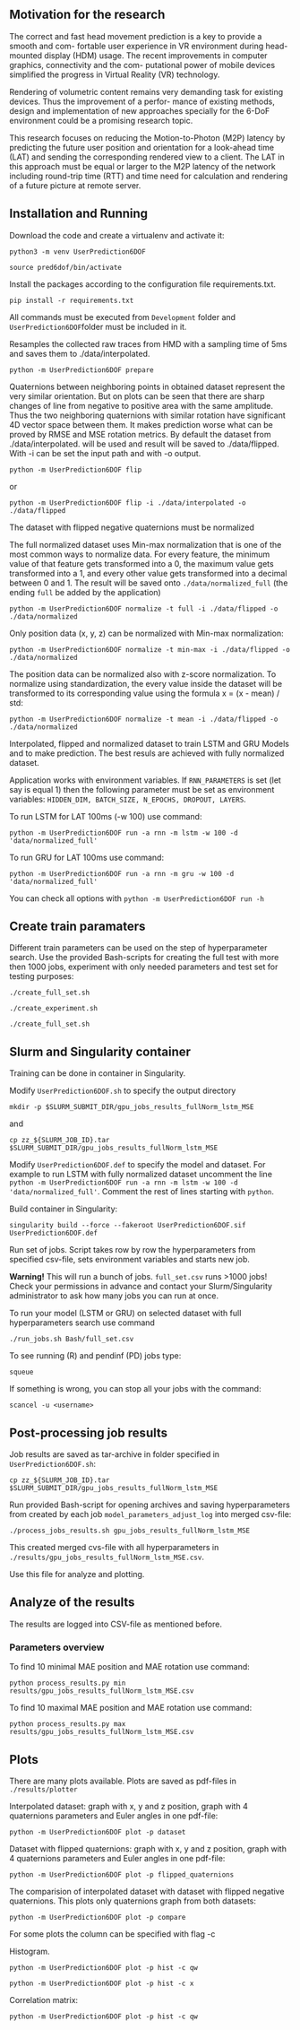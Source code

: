 <h2> Motivation for the research </h2>
The correct and fast head movement prediction is a key to provide a smooth and com- fortable user experience in VR environment during head-mounted display (HDM) usage. The recent improvements in computer graphics, connectivity and the com- putational power of mobile devices simplified the progress in Virtual Reality (VR) technology.

Rendering of volumetric content remains very demanding task for existing devices. Thus the improvement of a perfor- mance of existing methods, design and implementation of new approaches specially for the 6-DoF environment could be a promising research topic.

This research focuses on reducing the Motion-to-Photon (M2P) latency by predicting the future user position and orientation for a look-ahead time (LAT) and sending the corresponding rendered view to a client. The LAT in this approach must be equal or larger to the M2P latency of the network including round-trip time (RTT) and time need for calculation and rendering of a future picture at remote server.

<h2>Installation and Running</h2>

Download the code and create a virtualenv and activate it:


``python3 -m venv UserPrediction6DOF``

``source pred6dof/bin/activate``

Install the packages according to the configuration file requirements.txt.

``pip install -r requirements.txt``

All commands must be executed from ``Development`` folder and ``UserPrediction6DOF``folder must be included in it.

Resamples the collected raw traces from HMD  with a sampling time of 5ms and saves them to ./data/interpolated.

``python -m UserPrediction6DOF prepare``

Quaternions between neighboring points in obtained dataset represent the very similar orientation. But on plots can be seen that there are sharp changes of line from negative to positive area with the same amplitude. Thus the two neighboring quaternions with similar rotation have significant 4D vector space between them. It makes prediction worse what can be proved by RMSE and MSE rotation metrics. 
By default the dataset from ./data/interpolated. will be used and result will be saved to ./data/flipped. With -i can be set the input path and with -o output.
 
``python -m UserPrediction6DOF flip``

or

``python -m UserPrediction6DOF flip -i ./data/interpolated -o ./data/flipped``

The dataset with flipped negative quaternions must be normalized

The full normalized dataset uses Min-max normalization that is one of the most common ways to normalize data. For every feature, the minimum value of that feature gets transformed into a 0, the maximum value gets transformed into a 1, and every other value gets transformed into a decimal between 0 and 1.
The result will be saved onto ``./data/normalized_full`` (the ending ``full`` be added by the application)

``python -m UserPrediction6DOF normalize -t full -i ./data/flipped -o ./data/normalized``

Only position data (x, y, z) can be normalized with Min-max normalization:

``python -m UserPrediction6DOF normalize -t min-max -i ./data/flipped -o ./data/normalized``


The position data can be normalized also with z-score normalization. To normalize using standardization, the every value inside the dataset will be transformed to its corresponding value using the formula x = (x - mean) / std:

``python -m UserPrediction6DOF normalize -t mean -i ./data/flipped -o ./data/normalized``


Interpolated, flipped and normalized dataset to train LSTM and GRU Models and to make prediction.
The best resuls are achieved with fully normalized dataset.

Application works with environment variables. If ``RNN_PARAMETERS`` is set (let say is equal 1) then the following parameter must be set as environment variables: ``HIDDEN_DIM, BATCH_SIZE, N_EPOCHS, DROPOUT, LAYERS``.

To run LSTM for LAT 100ms (-w 100) use command: 

``python -m UserPrediction6DOF run -a rnn -m lstm -w 100 -d 'data/normalized_full'``

To run GRU for LAT 100ms use command: 

``python -m UserPrediction6DOF run -a rnn -m gru -w 100 -d 'data/normalized_full'``

You can check all options with ``python -m UserPrediction6DOF run -h``

<h2>Create train paramaters</h2>

Different train parameters can be used on the step of hyperparameter search. Use the provided Bash-scripts for creating the full test with more then 1000 jobs, experiment with only needed parameters and test set for testing purposes:

``./create_full_set.sh ``
 
``./create_experiment.sh``

``./create_full_set.sh ``


<h2>Slurm and Singularity container</h2>

Training can be done in container in Singularity. 

Modify ``UserPrediction6DOF.sh`` to specify the output directory

``mkdir -p $SLURM_SUBMIT_DIR/gpu_jobs_results_fullNorm_lstm_MSE``

and

``cp zz_${SLURM_JOB_ID}.tar $SLURM_SUBMIT_DIR/gpu_jobs_results_fullNorm_lstm_MSE``

Modify ``UserPrediction6DOF.def`` to specify the model and dataset. For example to run LSTM with fully normalized dataset uncomment the line ``    python -m UserPrediction6DOF run -a rnn -m lstm -w 100 -d 'data/normalized_full'``. Comment the rest of lines starting with ``python``.

Build container in Singularity:

``singularity build --force --fakeroot UserPrediction6DOF.sif UserPrediction6DOF.def``


Run set of jobs. Script takes row by row the hyperparameters from specified csv-file, sets environment variables and starts new job.

**Warning!** This will run a bunch of jobs. ``full_set.csv`` runs >1000 jobs! Check your permissions in advance and contact your Slurm/Singularity administrator to ask how many jobs you can run at once. 

To run your model (LSTM or GRU) on selected dataset with full hyperparameters search use command

``./run_jobs.sh Bash/full_set.csv``

To see running (R) and pendinf (PD) jobs type:

``squeue``

If something is wrong, you can stop all your jobs with the command:

``scancel -u <username>``

<h2>Post-processing job results</h2>

Job results are saved as tar-archive in folder specified in ``UserPrediction6DOF.sh``:

``cp zz_${SLURM_JOB_ID}.tar $SLURM_SUBMIT_DIR/gpu_jobs_results_fullNorm_lstm_MSE``

Run provided Bash-script for opening archives and saving hyperparameters from created by each job ``model_parameters_adjust_log`` into merged csv-file:

``./process_jobs_results.sh gpu_jobs_results_fullNorm_lstm_MSE``

This created merged cvs-file with all hyperparameters in ``./results/gpu_jobs_results_fullNorm_lstm_MSE.csv``.

Use this file for analyze and plotting.

<h2>Analyze of the results</h2>

The results are logged into CSV-file as mentioned before.

<h3>Parameters overview</h3>

To find 10 minimal MAE position and MAE rotation use command:

``python process_results.py min results/gpu_jobs_results_fullNorm_lstm_MSE.csv ``

To find 10 maximal MAE position and MAE rotation use command:

``python process_results.py max results/gpu_jobs_results_fullNorm_lstm_MSE.csv ``


<h2>Plots</h2>

There are many plots available. Plots are saved as pdf-files in ``./results/plotter``

Interpolated dataset: graph with x, y and z position, graph with 4 quaternions parameters and Euler angles in one pdf-file: 

``python -m UserPrediction6DOF plot -p dataset ``

Dataset with flipped quaternions: graph with x, y and z position, graph with 4 quaternions parameters and Euler angles in one pdf-file: 

``python -m UserPrediction6DOF plot -p flipped_quaternions ``

The comparision of interpolated dataset with dataset with flipped negative quaternions. This plots only quaternions graph from both datasets:

``python -m UserPrediction6DOF plot -p compare ``

For some plots the column can be specified with flag -c

Histogram. 

``python -m UserPrediction6DOF plot -p hist -c qw ``

``python -m UserPrediction6DOF plot -p hist -c x``

Correlation matrix:

``python -m UserPrediction6DOF plot -p hist -c qw``

